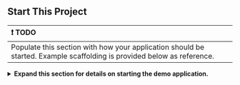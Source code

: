 ## Start This Project

| ❗ TODO          |
| :---------------------------|
| Populate this section with how your application should be started. Example scaffolding is provided below as reference. |

<details>
<summary>
<b>Expand this section for details on starting the demo application.</b>
</summary>

> **HINT:** For each application, the debug output can be monitored in the UI by clicking the Output link in the lower left corner, selecting the dropdown menu, and choosing the application of interest.

1. All applications bundled in this workspace can be controlled by navigating to **Environment** > **Applications**.

1. **TODO**: Your steps here. Be specific and concise. 

1. **[OPTIONAL]:** Next, start the *LLM NIM*. The first time the LLM NIM is started, it will take some time to download the image and the optimized models.

    a. During a long start, to confirm the LLM NIM is starting, the progress can be observed by viewing the logs by using the *Output* pane on the bottom left of the UI.

    b. If the logs indicate an authentication error, that means the provided *NGC_API_KEY* does not have access to the NIMs. Please verify it was generated correctly and in an NGC organization that has NVIDIA AI Enterprise support or trial.

    c. If the logs appear to be stuck on `..........: Pull complete`. `..........: Verifying complete`, or `..........: Download complete`; this is all normal output from Docker that the various layers of the container image have been downloaded.

    d. Any other failures here need to be addressed.

1. **TODO**: Any final steps here. Be specific and concise. 

</details>

